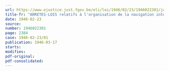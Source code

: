 ```yaml
---
url: https://www.ejustice.just.fgov.be/eli/loi/1946/02/23/1946022301/justel
title-fr: "ARRETES-LOIS relatifs à l'organisation de la navigation intérieure"
date: 1946-02-23
source:
number: 1946022301
page: 2384
case: 1946-02-23/01
publication: 1946-03-17
starts:
modifies:
pdf-original:
pdf-consolidated:
---
```


